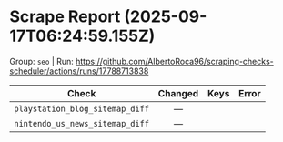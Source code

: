 # Scrape Report (2025-09-17T06:24:59.155Z)

Group: `seo`  |  Run: https://github.com/AlbertoRoca96/scraping-checks-scheduler/actions/runs/17788713838

| Check | Changed | Keys | Error |
|---|:---:|:--|:--|
| `playstation_blog_sitemap_diff` | — |  |  |
| `nintendo_us_news_sitemap_diff` | — |  |  |
